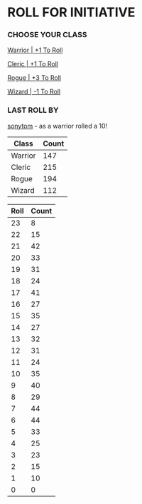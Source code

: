 # ROLL FOR INITIATIVE
### CHOOSE YOUR CLASS

[Warrior | +1 To Roll](https://github.com/benjaminsampica/benjaminsampica/issues/new?title=roll%7Cwarrior&body=Just+click+%27Submit+new+issue%27.)

[Cleric | +1 To Roll](https://github.com/benjaminsampica/benjaminsampica/issues/new?title=roll%7Ccleric&body=Just+click+%27Submit+new+issue%27.)

[Rogue | +3 To Roll](https://github.com/benjaminsampica/benjaminsampica/issues/new?title=roll%7Crogue&body=Just+click+%27Submit+new+issue%27.)

[Wizard | -1 To Roll](https://github.com/benjaminsampica/benjaminsampica/issues/new?title=roll%7Cwizard&body=Just+click+%27Submit+new+issue%27.)
### LAST ROLL BY
[sonytom](https://www.github.com/sonytom) - as a warrior rolled a 10!

|Class|Count|
|-|-|
|Warrior|147|
|Cleric|215|
|Rogue|194|
|Wizard|112|

|Roll|Count|
|-|-|
|23|8
|22|15
|21|42
|20|33
|19|31
|18|24
|17|41
|16|27
|15|35
|14|27
|13|32
|12|31
|11|24
|10|35
|9|40
|8|29
|7|44
|6|44
|5|33
|4|25
|3|23
|2|15
|1|10
|0|0
